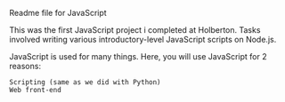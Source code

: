 Readme file for JavaScript

This was the first JavaScript project i completed at Holberton. Tasks involved writing various introductory-level JavaScript scripts on Node.js.

JavaScript is used for many things. Here, you will use JavaScript for 2 reasons:

    Scripting (same as we did with Python)
    Web front-end

